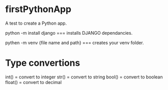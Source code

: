 # firstPythonApp

A test to create a Python app.

python -m install django === installs DJANGO dependancies.

pythen -m venv {file name and path} === creates your venv folder.

# Type convertions

int() = convert to integer
str() = convert to string
bool() = convert to boolean
float() = convert to decimal

